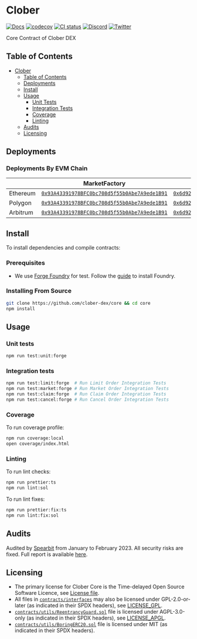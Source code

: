 # Clober

[![Docs](https://img.shields.io/badge/docs-%F0%9F%93%84-blue)](https://docs.clober.io/)
[![codecov](https://codecov.io/gh/clober-dex/core/branch/dev/graph/badge.svg?token=QNSGDYQOL7)](https://codecov.io/gh/clober-dex/core)
[![CI status](https://github.com/clober-dex/core/actions/workflows/test.yaml/badge.svg)](https://github.com/clober-dex/core/actions/workflows/test.yaml)
[![Discord](https://img.shields.io/static/v1?logo=discord&label=discord&message=Join&color=blue)](https://discord.gg/clober)
[![Twitter](https://img.shields.io/static/v1?logo=twitter&label=twitter&message=Follow&color=blue)](https://twitter.com/CloberDEX)

Core Contract of Clober DEX

## Table of Contents

- [Clober](#clober)
    - [Table of Contents](#table-of-contents)
    - [Deployments](#deployments)
    - [Install](#install)
    - [Usage](#usage)
        - [Unit Tests](#unit-tests)
        - [Integration Tests](#integration-tests)
        - [Coverage](#coverage)
        - [Linting](#linting)
    - [Audits](#audits)
    - [Licensing](#licensing)

## Deployments

### Deployments By EVM Chain

|                 | MarketFactory                                                                                                                   | MarketRouter                                                                                                                    | OrderCanceler                                                                                                                   |  
|-----------------|---------------------------------------------------------------------------------------------------------------------------------|---------------------------------------------------------------------------------------------------------------------------------|---------------------------------------------------------------------------------------------------------------------------------|
| Ethereum        | [`0x93A43391978BFC0bc708d5f55b0Abe7A9ede1B91`](https://etherscan.io/address/0x93A43391978BFC0bc708d5f55b0Abe7A9ede1B91#code)    | [`0x6d928455050b3b71490fe3B73DD84daD094299c4`](https://etherscan.io/address/0x6d928455050b3b71490fe3B73DD84daD094299c4#code)    | [`0x99228D1823baFa822dAB2B2f0a02922082f25E9E`](https://etherscan.io/address/0x99228D1823baFa822dAB2B2f0a02922082f25E9E#code)    |
| Polygon         | [`0x93A43391978BFC0bc708d5f55b0Abe7A9ede1B91`](https://polygonscan.com/address/0x93A43391978BFC0bc708d5f55b0Abe7A9ede1B91#code) | [`0x6d928455050b3b71490fe3B73DD84daD094299c4`](https://polygonscan.com/address/0x6d928455050b3b71490fe3B73DD84daD094299c4#code) | [`0x99228D1823baFa822dAB2B2f0a02922082f25E9E`](https://polygonscan.com/address/0x99228D1823baFa822dAB2B2f0a02922082f25E9E#code) |
| Arbitrum        | [`0x93A43391978BFC0bc708d5f55b0Abe7A9ede1B91`](https://arbiscan.io/address/0x93A43391978BFC0bc708d5f55b0Abe7A9ede1B91#code)     | [`0x6d928455050b3b71490fe3B73DD84daD094299c4`](https://arbiscan.io/address/0x6d928455050b3b71490fe3B73DD84daD094299c4#code)     | [`0x99228D1823baFa822dAB2B2f0a02922082f25E9E`](https://arbiscan.io/address/0x99228D1823baFa822dAB2B2f0a02922082f25E9E#code)     |

## Install

To install dependencies and compile contracts:

### Prerequisites
- We use [Forge Foundry](https://github.com/foundry-rs/foundry) for test. Follow the [guide](https://github.com/foundry-rs/foundry#installation) to install Foundry.

### Installing From Source

```bash
git clone https://github.com/clober-dex/core && cd core
npm install
```

## Usage

### Unit tests
```bash
npm run test:unit:forge
```

### Integration tests
```bash
npm run test:limit:forge  # Run Limit Order Integration Tests
npm run test:market:forge # Run Market Order Integration Tests
npm run test:claim:forge  # Run Claim Order Integration Tests
npm run test:cancel:forge # Run Cancel Order Integration Tests
```

### Coverage
To run coverage profile:
```bash
npm run coverage:local
open coverage/index.html
```

### Linting

To run lint checks:
```bash
npm run prettier:ts
npm run lint:sol
```

To run lint fixes:
```bash
npm run prettier:fix:ts
npm run lint:fix:sol
```

## Audits
Audited by [Spearbit](https://github.com/spearbit) from January to February 2023. All security risks are fixed. Full report is available [here](audits/SpearbitDAO2023Feb.pdf).

## Licensing

- The primary license for Clober Core is the Time-delayed Open Source Software Licence, see [License file](LICENSE.pdf).
- All files in [`contracts/interfaces`](contracts/interfaces) may also be licensed under GPL-2.0-or-later (as indicated in their SPDX headers), see [LICENSE_GPL](contracts/interfaces/LICENSE_GPL).
- [`contracts/utils/ReentrancyGuard.sol`](contracts/utils/ReentrancyGuard.sol) file is licensed under AGPL-3.0-only (as indicated in their SPDX headers), see [LICENSE_APGL](contracts/utils/LICENSE_APGL).
- [`contracts/utils/BoringERC20.sol`](contracts/utils/BoringERC20.sol) file is licensed under MIT (as indicated in their SPDX headers).
